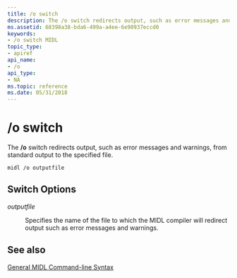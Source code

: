 ```yaml
---
title: /o switch
description: The /o switch redirects output, such as error messages and warnings, from standard output to the specified file.
ms.assetid: 68398a38-bda6-499a-a4ee-6e90937eccd0
keywords:
- /o switch MIDL
topic_type:
- apiref
api_name:
- /o
api_type:
- NA
ms.topic: reference
ms.date: 05/31/2018
---
```


# /o switch

The **/o** switch redirects output, such as error messages and warnings, from standard output to the specified file.

``` syntax
midl /o outputfile
```

## Switch Options

<dl> <dt>

*outputfile* 
</dt> <dd>

Specifies the name of the file to which the MIDL compiler will redirect output such as error messages and warnings.

</dd> </dl>

## See also

<dl> <dt>

[General MIDL Command-line Syntax](general-midl-command-line-syntax.md)
</dt> </dl>

 

 




